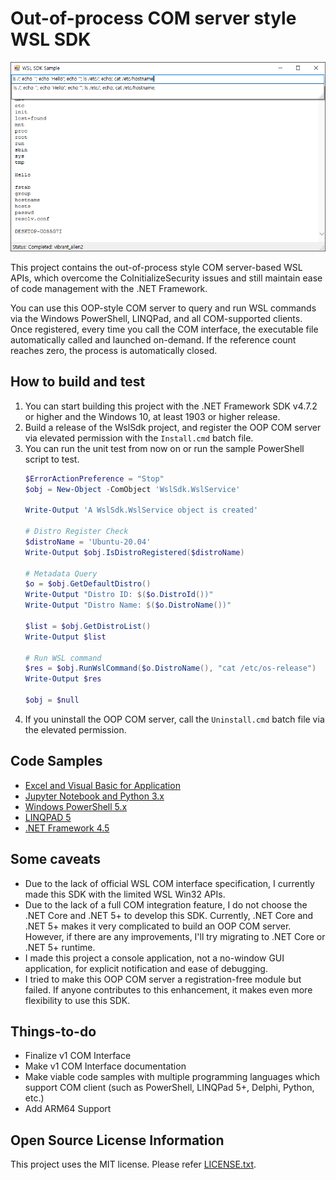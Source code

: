 # Out-of-process COM server style WSL SDK

![SDK Sample Application](assets/images/wslsdk-sample-winforms.png)

This project contains the out-of-process style COM server-based WSL APIs, which overcome the CoInitializeSecurity issues and still maintain ease of code management with the .NET Framework.

You can use this OOP-style COM server to query and run WSL commands via the Windows PowerShell, LINQPad, and all COM-supported clients. Once registered, every time you call the COM interface, the executable file automatically called and launched on-demand. If the reference count reaches zero, the process is automatically closed.

## How to build and test

1. You can start building this project with the .NET Framework SDK v4.7.2 or higher and the Windows 10, at least 1903 or higher release.
1. Build a release of the WslSdk project, and register the OOP COM server via elevated permission with the `Install.cmd` batch file.
1. You can run the unit test from now on or run the sample PowerShell script to test.
   ```powershell
   $ErrorActionPreference = "Stop"
   $obj = New-Object -ComObject 'WslSdk.WslService'

   Write-Output 'A WslSdk.WslService object is created'

   # Distro Register Check
   $distroName = 'Ubuntu-20.04'
   Write-Output $obj.IsDistroRegistered($distroName)

   # Metadata Query
   $o = $obj.GetDefaultDistro()
   Write-Output "Distro ID: $($o.DistroId())"
   Write-Output "Distro Name: $($o.DistroName())"

   $list = $obj.GetDistroList()
   Write-Output $list

   # Run WSL command
   $res = $obj.RunWslCommand($o.DistroName(), "cat /etc/os-release")
   Write-Output $res

   $obj = $null
   ```
1. If you uninstall the OOP COM server, call the `Uninstall.cmd` batch file via the elevated permission.

## Code Samples

- [Excel and Visual Basic for Application](sample/Excel/WslSdkSample.xlsb)
- [Jupyter Notebook and Python 3.x](sample/JupyterNotebook/Sample.ipynb)
- [Windows PowerShell 5.x](sample/PowerShell/Sample.ps1)
- [LINQPAD 5](sample/LinqPad5/WslSdkSample.linq)
- [.NET Framework 4.5](sample/NetFx4/)

## Some caveats

- Due to the lack of official WSL COM interface specification, I currently made this SDK with the limited WSL Win32 APIs.
- Due to the lack of a full COM integration feature, I do not choose the .NET Core and .NET 5+ to develop this SDK. Currently, .NET Core and .NET 5+ makes it very complicated to build an OOP COM server. However, if there are any improvements, I'll try migrating to .NET Core or .NET 5+ runtime.
- I made this project a console application, not a no-window GUI application, for explicit notification and ease of debugging.
- I tried to make this OOP COM server a registration-free module but failed. If anyone contributes to this enhancement, it makes even more flexibility to use this SDK.

## Things-to-do

- Finalize v1 COM Interface
- Make v1 COM Interface documentation
- Make viable code samples with multiple programming languages which support COM client (such as PowerShell, LINQPad 5+, Delphi, Python, etc.)
- Add ARM64 Support

## Open Source License Information

This project uses the MIT license. Please refer [LICENSE.txt](LICENSE.txt).
